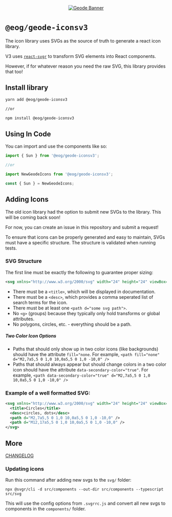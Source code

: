 <p align="center">
  <a href="https://geode-web.svc.eogresources.com/" rel="noopener" target="_blank"><img width="fit-content" src="../../static/img/geode-banner.png" alt="Geode Banner"></a>
</p>

# `@eog/geode-iconsv3`

The icon library uses SVGs as the source of truth to generate a react icon library.

V3 uses [`react-svgr`](https://react-svgr.com/) to transform SVG elements into React components.

However, if for whatever reason you need the raw SVG, this library provides that too!

## Install library

```sh
yarn add @eog/geode-iconsv3

//or

npm install @eog/geode-iconsv3
```

## Using In Code

You can import and use the components like so:

```jsx
import { Sun } from '@eog/geode-iconsv3';

//or

import NewGeodeIcons from '@eog/geode-iconsv3';

const { Sun } = NewGeodeIcons;
```

## Adding Icons

The old icon library had the option to submit new SVGs to the library. This will be coming back soon!

For now, you can create an issue in this repository and submit a request!

To ensure that icons can be properly generated and easy to maintain, SVGs must have a specific structure. The structure is validated when running tests.

### SVG Structure

The first line must be exactly the following to guarantee proper sizing:

```xml
<svg xmlns="http://www.w3.org/2000/svg" width="24" height="24" viewBox="0 0 24 24">
```

- There must be a `<title>`, which will be displayed in documentation.
- There must be a `<desc>`, which provides a comma seperated list of search terms for the icon.
- There must be at least one `<path d="some svg path">`.
- No `<g>` (groups) because they typically only hold transforms or global attributes.
- No polygons, circles, etc. - everything should be a path.

##### Two Color Icon Options

- Paths that should only show up in two color icons (like backgrounds) should have the attribute `fill="none`. For example, `<path fill="none" d="M2,7a5,5 0 1,0 10,0a5,5 0 1,0 -10,0" />`
- Paths that should always appear but should change colors in a two color icon should have the attribute `data-secondary-color="true"`. For example, `<path data-secondary-color="true" d="M2,7a5,5 0 1,0 10,0a5,5 0 1,0 -10,0" />`

### Example of a well formatted SVG:

```xml
<svg xmlns="http://www.w3.org/2000/svg" width="24" height="24" viewBox="0 0 24 24">
  <title>Circles</title>
  <desc>circles, dots</desc>
  <path d="M2,7a5,5 0 1,0 10,0a5,5 0 1,0 -10,0" />
  <path d="M12,17a5,5 0 1,0 10,0a5,5 0 1,0 -10,0" />
</svg>
```

<!-- ## Exporting from Sketch

To export an icon from Sketch that will get you 90% of the way to the format above, you need to do a few things.

#### Setup SVGO Compressor

1. Install [the SVGO Compressor plugin](https://sketchapp.com/extensions/plugins/svgo-compressor/).
2. Click <strong>Plugins</strong> › <strong>SVGO Compressor</strong> › <strong>About SVGO Compressor</strong> and then click the <strong>Edit SVGO Settings...</strong> button.
3. Replace the contents of the file that opened with the contents of this file: [svgo.json](config/svgo.json)

#### Prepare your file

To generate a good candidate icon for the library, the file should only contain shapes on a 24 x 24 artboard. No masks, symbols, folders, etc. Combined shapes are fine. Set all fills to `#000000` at 100% opacity. No borders, shadows, or blurs. When you are happy with it, export the entire artboard as an SVG.

Save the file with the name of the icon in snake case. Example: `EOGFlame` should be `e_o_g_flame.svg`.

Open the created SVG, and add a `<title>` and `<desc>` like above. -->

## More

[CHANGELOG](https://git.eogresources.com/eog/Geode-Web/tree/master/CHANGELOG.md)

### Updating icons

Run this command after adding new svgs to the `svg/` folder:

```
npx @svgr/cli -d src/components --out-dir src/components --typescript src/svg
```

This will use the config options from `.svgrrc.js` and convert all new svgs to components in the `components/` folder.
